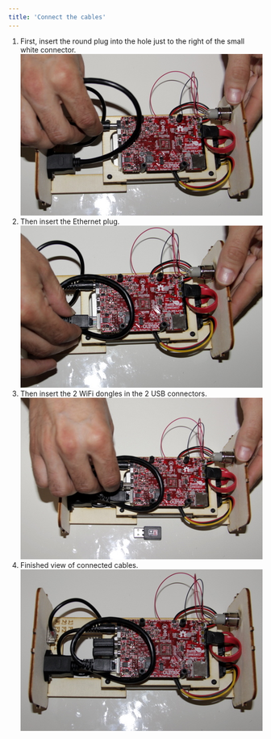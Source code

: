 ```yaml
---
title: 'Connect the cables'
---
```


1. First, insert the round plug into the hole just to the right of the small white connector.     
    ![](_MG_5321.JPG)
2. Then insert the Ethernet plug.     
    ![](_MG_5322.JPG)
3. Then insert the 2 WiFi dongles in the 2 USB connectors.     
    ![](_MG_5324.JPG)
4. Finished view of connected cables.     
    ![](_MG_5325.JPG)

